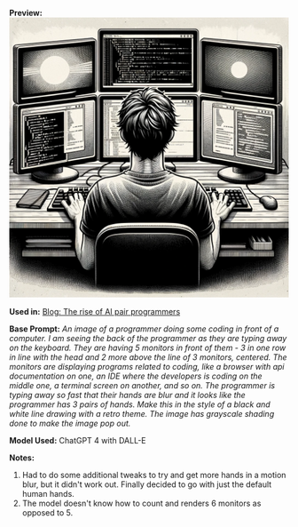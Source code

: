 **Preview:** 
![AI Paired Programmer](ai-paired-programmer.png)

**Used in:**
[Blog: The rise of AI pair programmers](https://medium.com/sunny-cloudy-code/the-rise-of-ai-pair-programmers-f3992d1d57e1)


**Base Prompt:**
_An image of a programmer doing some coding in front of a computer. I am seeing the back of the programmer as they are typing away on the keyboard. They are having 5 monitors in front of them - 3 in one row in line with the head and 2 more above the line of 3 monitors, centered. The monitors are displaying programs related to coding, like a browser with api documentation on one, an IDE where the developers is coding on the middle one, a terminal screen on another, and so on. The programmer is typing away so fast that their hands are blur and it looks like the programmer has 3 pairs of hands. Make this in the style of a black and white line drawing with a retro theme. The image has grayscale shading done to make the image pop out._

**Model Used:**
ChatGPT 4 with DALL-E

**Notes:**
1. Had to do some additional tweaks to try and get more hands in a motion blur, but it didn't work out. Finally decided to go with just the default human hands.
2. The model doesn't know how to count and renders 6 monitors as opposed to 5.
